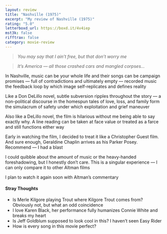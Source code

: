 ```yaml
---
layout: review
title: "Nashville (1975)"
excerpt: "My review of Nashville (1975)"
rating: "5.0"
letterboxd_url: https://boxd.it/4v4iep
mst3k: false
rifftrax: false
category: movie-review
---
```


<blockquote><i>You may say that I ain’t free, but that don’t worry me</i></blockquote><blockquote><i>It’s America — all those crashed cars and mangled corpses…</i></blockquote>In Nashville, music can be your whole life and their songs can be campaign promises — full of contradictions and ultimately empty — recorded music the feedback loop by which image self-replicates and defines reality

Like a Don DeLillo novel, subtle subversion ripples throughout the story — a non-political discourse in the homespun tales of love, loss, and family form the simulacrum of safety under which exploitation and grief maneuver

Also like a DeLillo novel, the film is hilarious without me being able to say exactly why. A line reading can be taken at face value or treated as a farce and still functions either way

Early in watching the film, I decided to treat it like a Christopher Guest film. And sure enough, Geraldine Chaplin arrives as his Parker Posey. Recommend — I had a blast

I could quibble about the amount of music or the heavy-handed foreshadowing, but I honestly don’t care. This is a singular experience — I can only compare it to other Altman films

I plan to watch it again soon with Altman’s commentary

#### Stray Thoughts

- Is Merle Kilgore playing Trout where Kilgore Trout comes from? Obviously not, but what an odd coincidence
- I love Karen Black, her performance fully humanizes Connie White and breaks my heart
- Is Jeff Goldblum supposed to look cool in this? I haven’t seen Easy Rider
- How is every song in this movie perfect?
